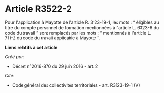 # Article R3522-2

Pour l'application à Mayotte de l'article R. 3123-19-1, les mots : “ éligibles au titre du compte personnel de formation
mentionnées à l'article L. 6323-6 du code du travail ” sont remplacés par les mots : “ mentionnés à l'article L. 711-2 du
code du travail applicable à Mayotte ”.

**Liens relatifs à cet article**

_Créé par_:

  - Décret n°2016-870 du 29 juin 2016 - art. 2

_Cite_:

  - Code général des collectivités territoriales - art. R3123-19-1 (V)
